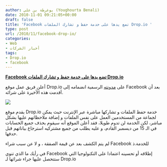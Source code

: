 ```yaml
---
author: يوغرطة بن علي (Youghourta Benali)
date: 2010-11-01 09:21:05+00:00
draft: false
title: 'Facebook تضع يدها على خدمة حفظ و تشارك الملفات Drop.io '
type: post
url: /2010/11/facebook-drop-io/
categories:
- Web
- أخبار الشركات
tags:
- Drop.io
- facebook
---
```


**[Facebook تضع يدها على خدمة حفظ و تشارك الملفات Drop.io](https://www.it-scoop.com/2010/11/facebook-drop-io/)**




أعلن فريق عمل موقع Drop.io على [مدونته](http://blog.drop.io/2010/10/29/an-important-update-on-the-future-of-drop-io/) الرسمية انضمامه إلى Facebook بعد أن أقدمت هذه الأخيرة على شرائه.




[![](http://drop.io/images/homepageLogo3.gif)
](https://www.it-scoop.com/2010/11/facebook-drop-io/)





يقدم موقع Drop.io خدمة حفظ الملفات و تشاركها مباشرة عبر الإنترنت حيث يمكن لجماعة من المستخدمين العمل على نفس الملفات و إضافة ملاحظاتهم عليها بشكل مباشر، لكن الخدمة لن تدوم طويلا، فقد أعلن الموقع أنه سيقوم بحذف جميع الحسابات في الـ 15 من ديسمبر القادم، و عليه يطلب من جميع مشتركيه استرجاع بياناتهم قبل حدفها.

لم يتم الكشف بعد عن قيمة الصفقة ، و لا عن سبب شراء Facebook للخدمة.ذ

في رأيك ما الذي تنوي Facebook إطلاقه أو تحسينه اعتمادا على التكنولوجيا التي ستتحصل عليها جراء شرائها لـ Drop.io

